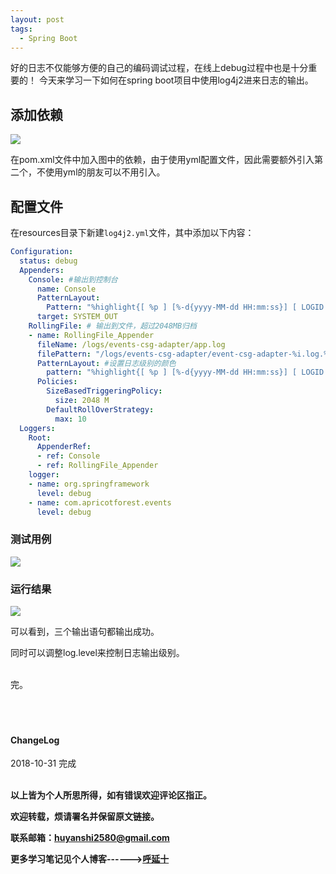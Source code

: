 ```yaml
---
layout: post
tags:
  - Spring Boot
---
```


好的日志不仅能够方便的自己的编码调试过程，在线上debug过程中也是十分重要的！
今天来学习一下如何在spring boot项目中使用log4j2进来日志的输出。

## 添加依赖

![](http://img.couplecoders.tech/markdown-img-paste-20181101001734348.png)

在pom.xml文件中加入图中的依赖，由于使用yml配置文件，因此需要额外引入第二个，不使用yml的朋友可以不用引入。


## 配置文件

在resources目录下新建`log4j2.yml`文件，其中添加以下内容：

```yml
Configuration:
  status: debug
  Appenders:
    Console: #输出到控制台
      name: Console
      PatternLayout:
        Pattern: "%highlight{[ %p ] [%-d{yyyy-MM-dd HH:mm:ss}] [ LOGID:%X{logid} ] [%l] %m%n}"
      target: SYSTEM_OUT
    RollingFile: # 输出到文件，超过2048MB归档
    - name: RollingFile_Appender
      fileName: /logs/events-csg-adapter/app.log
      filePattern: "/logs/events-csg-adapter/event-csg-adapter-%i.log.%d{yyyy-MM-dd}"
      PatternLayout: #设置日志级别的颜色
        pattern: "%highlight{[ %p ] [%-d{yyyy-MM-dd HH:mm:ss}] [ LOGID:%X{logid} ] [%l] %m%n}"
      Policies:
        SizeBasedTriggeringPolicy:
          size: 2048 M
        DefaultRollOverStrategy:
          max: 10
  Loggers:
    Root:
      AppenderRef:
      - ref: Console
      - ref: RollingFile_Appender
    logger:
    - name: org.springframework
      level: debug
    - name: com.apricotforest.events
      level: debug
```

### 测试用例

![](http://img.couplecoders.tech/markdown-img-paste-20181101002602232.png)


### 运行结果

![](http://img.couplecoders.tech/markdown-img-paste-20181101002650784.png)

可以看到，三个输出语句都输出成功。

同时可以调整log.level来控制日志输出级别。




<br>
完。

<br>
<br>
<br>
<br>
<h4>ChangeLog</h4>
2018-10-31 完成
<br>
<br>

**以上皆为个人所思所得，如有错误欢迎评论区指正。**

**欢迎转载，烦请署名并保留原文链接。**

**联系邮箱：huyanshi2580@gmail.com**

**更多学习笔记见个人博客------><a href="{{ site.baseurl }}/">呼延十</a>**
